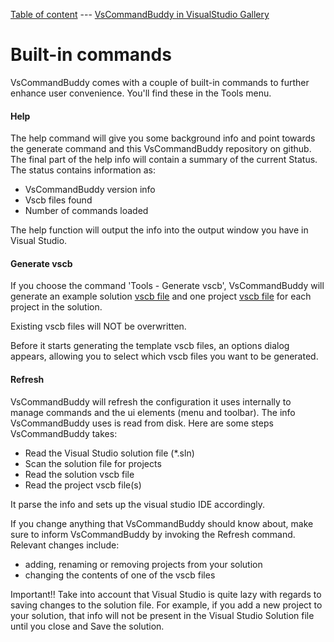 [Table of content](_toc.md) --- [VsCommandBuddy in VisualStudio Gallery](http://visualstudiogallery.msdn.microsoft.com/f5da988e-2ec1-4061-a569-46d09733c668) 
# Built-in commands
VsCommandBuddy comes with a couple of built-in commands to further enhance user convenience. You'll find these in the Tools menu.

#### Help
The help command will give you some background info and point towards the generate command and this 
VsCommandBuddy repository on github.  The final part of the help info will contain a summary of the current Status.
The status contains information as:
- VsCommandBuddy version info
- Vscb files found
- Number of commands loaded

The help function will output the info into the output window you have in Visual Studio.

#### Generate vscb
If you choose the command 'Tools - Generate vscb', VsCommandBuddy will generate an example solution [vscb file](vscbfiles.md) and one 
project [vscb file](vscbfiles.md) for each project in the solution.

Existing vscb files will NOT be overwritten.

Before it starts generating the template vscb files, an options dialog appears, allowing you to select which vscb files you want to be generated.


#### Refresh
VsCommandBuddy will refresh the configuration it uses internally to manage commands and the ui elements (menu and toolbar).
The info VsCommandBuddy uses is read from disk. Here are some steps VsCommandBuddy takes:
* Read the Visual Studio solution file (*.sln)
* Scan the solution file for projects
* Read the solution vscb file
* Read the project vscb file(s)

It parse the info and sets up the visual studio IDE accordingly.


If you change anything that VsCommandBuddy should know about, make sure to inform VsCommandBuddy by invoking the
Refresh command. Relevant changes include:
- adding, renaming or removing projects from your solution
- changing the contents of one of the vscb files


Important!! Take into account that Visual Studio is quite lazy with regards to saving changes to the
solution file. For example, if you add a new project to your solution, that info
will not be present in the Visual Studio Solution file until you close and Save the solution.
 
